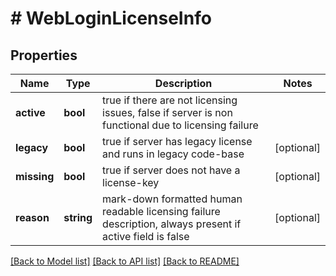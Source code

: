 # # WebLoginLicenseInfo

## Properties

Name | Type | Description | Notes
------------ | ------------- | ------------- | -------------
**active** | **bool** | true if there are not licensing issues, false if server is non functional due to licensing failure |
**legacy** | **bool** | true if server has legacy license and runs in legacy code-base | [optional]
**missing** | **bool** | true if server does not have a license-key | [optional]
**reason** | **string** | mark-down formatted human readable licensing failure description, always present if active field is false | [optional]

[[Back to Model list]](../../README.md#models) [[Back to API list]](../../README.md#endpoints) [[Back to README]](../../README.md)
